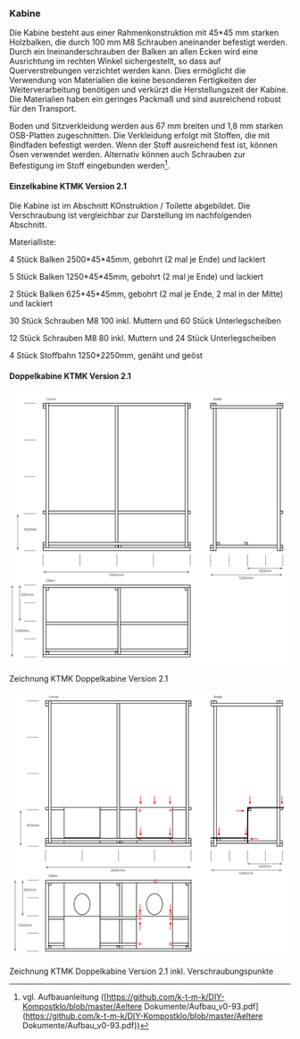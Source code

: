 ### Kabine

Die Kabine besteht aus einer Rahmenkonstruktion mit 45\*45 mm starken Holzbalken, die durch 100 mm M8 Schrauben aneinander befestigt werden. Durch ein Ineinanderschrauben der Balken an allen Ecken wird eine Ausrichtung im rechten Winkel sichergestellt, so dass auf Querverstrebungen verzichtet werden kann. Dies ermöglicht die Verwendung von Materialien die keine besonderen Fertigkeiten der Weiterverarbeitung benötigen und verkürzt die Herstellungszeit der Kabine. Die Materialien haben ein geringes Packmaß und sind ausreichend robust für den Transport.

Boden und Sitzverkleidung werden aus 67 mm breiten und 1,8 mm starken OSB-Platten zugeschnitten. Die Verkleidung erfolgt mit Stoffen, die mit Bindfaden befestigt werden. Wenn der Stoff ausreichend fest ist, können Ösen verwendet werden. Alternativ können auch Schrauben zur Befestigung im Stoff eingebunden werden[^1].

#### Einzelkabine KTMK Version 2.1

Die Kabine ist im Abschnitt KOnstruktion / Toilette abgebildet. Die Verschraubung ist vergleichbar zur Darstellung im nachfolgenden Abschnitt.

Materialliste:

4 Stück Balken 2500\*45\*45mm, gebohrt \(2 mal je Ende\) und lackiert

5 Stück Balken 1250\*45\*45mm, gebohrt \(2 mal je Ende\)  und lackiert

2 Stück Balken 625\*45\*45mm, gebohrt \(2 mal je Ende, 2 mal in der Mitte\)  und lackiert

30 Stück Schrauben M8 100 inkl. Muttern und 60 Stück Unterlegscheiben

12 Stück Schrauben M8 80 inkl. Muttern und 24 Stück Unterlegscheiben

4 Stück Stoffbahn 1250\*2250mm, genäht und geöst

 

#### Doppelkabine KTMK Version 2.1

![](/assets/Zeichnung_KTMK-doppel_2-1_Konstruktion.png)

Zeichnung KTMK Doppelkabine Version 2.1

![](/assets/Zeichnung_KTMK-doppel_2-1_Konstr-Sitz_schrauben.png)

Zeichnung KTMK Doppelkabine Version 2.1 inkl. Verschraubungspunkte



[^1]: vgl. Aufbauanleitung \([https://github.com/k-t-m-k/DIY-Kompostklo/blob/master/Aeltere Dokumente/Aufbau\_v0-93.pdf](https://github.com/k-t-m-k/DIY-Kompostklo/blob/master/Aeltere Dokumente/Aufbau_v0-93.pdf)\)

